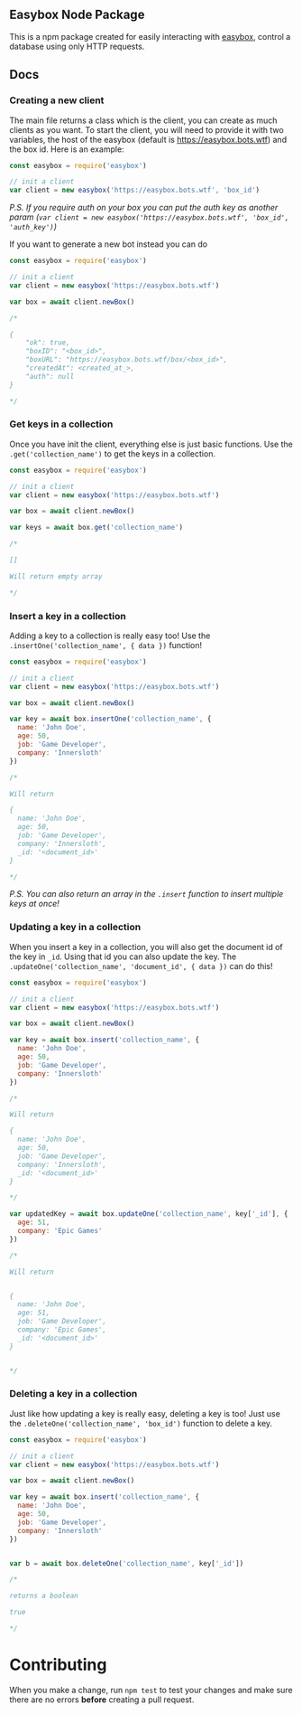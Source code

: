 ## Easybox Node Package
This is a npm package created for easily interacting with [easybox](https://easybox.bots.wtf), control a database using only HTTP requests.


## Docs

### Creating a new client
The main file returns a class which is the client, you can create as much clients as you want. To start the client, you will need to provide it with two variables, the host of the easybox (default is https://easybox.bots.wtf) and the box id. Here is an example:

```js
const easybox = require('easybox')

// init a client
var client = new easybox('https://easybox.bots.wtf', 'box_id')

```

*P.S. If you require auth on your box you can put the auth key as another param (`var client = new easybox('https://easybox.bots.wtf', 'box_id', 'auth_key')`)*


If you want to generate a new bot instead you can do

```js
const easybox = require('easybox')

// init a client
var client = new easybox('https://easybox.bots.wtf')

var box = await client.newBox()

/*

{
    "ok": true,
    "boxID": "<box_id>",
    "boxURL": "https://easybox.bots.wtf/box/<box_id>",
    "createdAt": <created_at_>,
    "auth": null
}

*/
```


### Get keys in a collection

Once you have init the client, everything else is just basic functions. Use the ``.get('collection_name')`` to get the keys in a collection. 

```js
const easybox = require('easybox')

// init a client
var client = new easybox('https://easybox.bots.wtf')

var box = await client.newBox()

var keys = await box.get('collection_name')

/*

[]

Will return empty array

*/
```

### Insert a key in a collection

Adding a key to a collection is really easy too! Use the ``.insertOne('collection_name', { data })`` function! 

```js
const easybox = require('easybox')

// init a client
var client = new easybox('https://easybox.bots.wtf')

var box = await client.newBox()

var key = await box.insertOne('collection_name', {
  name: 'John Doe',
  age: 50,
  job: 'Game Developer',
  company: 'Innersloth'
})

/*

Will return 

{
  name: 'John Doe',
  age: 50,
  job: 'Game Developer',
  company: 'Innersloth',
  _id: '<document_id>'
}

*/
```

*P.S. You can also return an array in the ``.insert`` function to insert multiple keys at once!*

### Updating a key in a collection
When you insert a key in a collection, you will also get the document id of the key in ``_id``. Using that id you can also update the key. The ``.updateOne('collection_name', 'document_id', { data })`` can do this!


```js
const easybox = require('easybox')

// init a client
var client = new easybox('https://easybox.bots.wtf')

var box = await client.newBox()

var key = await box.insert('collection_name', {
  name: 'John Doe',
  age: 50,
  job: 'Game Developer',
  company: 'Innersloth'
})

/*

Will return 

{
  name: 'John Doe',
  age: 50,
  job: 'Game Developer',
  company: 'Innersloth',
  _id: '<document_id>'
}

*/

var updatedKey = await box.updateOne('collection_name', key['_id'], {
  age: 51,
  company: 'Epic Games'
})

/*

Will return 


{
  name: 'John Doe',
  age: 51,
  job: 'Game Developer',
  company: 'Epic Games',
  _id: '<document_id>'
}


*/
```

### Deleting a key in a collection
Just like how updating a key is really easy, deleting a key is too! Just use the ``.deleteOne('collection_name', 'box_id')`` function to delete a key.

```js
const easybox = require('easybox')

// init a client
var client = new easybox('https://easybox.bots.wtf')

var box = await client.newBox()

var key = await box.insert('collection_name', {
  name: 'John Doe',
  age: 50,
  job: 'Game Developer',
  company: 'Innersloth'
})


var b = await box.deleteOne('collection_name', key['_id'])

/*

returns a boolean

true

*/
```


# Contributing

When you make a change, run ``npm test`` to test your changes and make sure there are no errors **before** creating a pull request. 